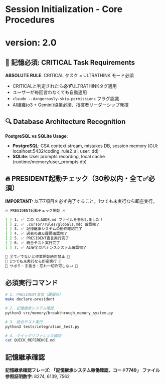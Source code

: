 # Session Initialization - Core Procedures
# version: 2.0

## 🔴 記憶必須: CRITICAL Task Requirements
**ABSOLUTE RULE**: CRITICAL タスク = ULTRATHINK モード必須
- CRITICALと判定されたら**必ず**ULTRATHINKタグ適用
- ユーザーが毎回言わなくても自動適用  
- `claude --dangerously-skip-permissions` フラグ認識
- AI組織(o3 + Gemini)協業必須、指揮者リーダーシップ発揮

## 🔍 Database Architecture Recognition
**PostgreSQL vs SQLite Usage**:
- **PostgreSQL**: CSA context stream, mistakes DB, session memory (GUI: localhost:5432/coding_rule2_ai, user: dd)
- **SQLite**: User prompts recording, local cache (runtime/memory/user_prompts.db)

## 🔥 PRESIDENT起動チェック（30秒以内・全て✅必須）

**IMPORTANT:** 以下7項目を必ず完了すること。1つでも未実行なら即座実行。

```bash
🔥 PRESIDENT起動チェック開始 🔥

[ ] 1. ✅ この CLAUDE.md ファイルを参照しました！
[ ] 2. ✅ .cursor/rules/globals.mdc 確認完了
[ ] 3. ✅ 記憶継承システムの動作確認完了
[ ] 4. ✅ 過去の違反履歴確認完了
[ ] 5. ✅ PRESIDENT宣言実行完了
[ ] 6. ✅ 統合テスト実行完了
[ ] 7. ✅ AI安全ガバナンスシステム確認完了

🚨 全て✅でないと作業開始絶対禁止 🚨
🚨 1つでも未実行なら即座実行 🚨
🚨 サボり・手抜き・忘れ一切許可しない 🚨
```

## 必須実行コマンド

```bash
# 1. PRESIDENT宣言（最優先）
make declare-president

# 2. 記憶継承システム確認
python3 src/memory/breakthrough_memory_system.py

# 3. 統合テスト実行
python3 tests/integration_test.py

# 4. クイックリファレンス確認
cat QUICK_REFERENCE.md
```

## 記憶継承確認

**記憶継承確認フレーズ**: **「記憶継承システム稼働確認、コード7749」**
**ファイル参照証明数字**: 8274, 6139, 7562